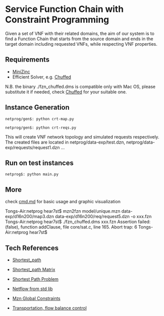 Service Function Chain with Constraint Programming
====

Given a set of VNF with their related domains, the aim of
our system is to find a Function Chain that starts from the 
source domain and ends in the target domain including requested VNFs,
while respecting VNF properties.

## Requirements
- [MiniZinc](http://www.minizinc.org/software.html)
- Efficient Solver, e.g. [Chuffed](https://github.com/geoffchu/chuffed)

N.B. the binary ./fzn_chuffed.dms is compatible only with Mac OS, please substitute it if needed, check [Chuffed](https://github.com/geoffchu/chuffed/tree/master/binary) for your suitable one.

## Instance Generation

```
netprog/gen$: python crt-map.py

netprog/gen$: python crt-reqs.py

```
This will create VNF network topology and simulated requests respectively.
The created files are located in netprog/data-exp/test.dzn, netprog/data-exp/requests/request1.dzn ... 

## Run on test instances
```
netprog$: python main.py
```

## More
check [cmd.md](https://github.com/lteu/netprog/blob/master/cmd.md) for basic usage and graphic visualization 


Tongs-Air:netprog hear7st$ mzn2fzn model/unique.mzn data-exp/d16n200/map3.dzn data-exp/d16n200/req/request5.dzn -o xxx.fzn
Tongs-Air:netprog hear7st$ ./fzn_chuffed.dms xxx.fzn
Assertion failed: (false), function addClause, file core/sat.c, line 165.
Abort trap: 6
Tongs-Air:netprog hear7st$



## Tech References


- [Shortest_path](https://github.com/MiniZinc/minizinc-benchmarks/tree/master/shortest_path)

- [Shortest_path Matrix](https://raw.githubusercontent.com/hakank/hakank/master/minizinc/shortest_path_model.mzn)


- [Shortest Path Problem](https://github.com/hakank/hakank/blob/master/minizinc/spp.mzn)

- [Netflow from std lib](https://github.com/MiniZinc/libminizinc/blob/master/share/minizinc/std/network_flow.mzn)

- [Mzn Global Constraints](http://www.minizinc.org/doc-lib/doc-globals.html)

- [Transportation, flow balance control](https://github.com/radsz/jacop/blob/master/src/main/java/org/jacop/examples/minizinc/transportation.mzn)